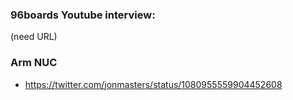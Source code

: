 ### 96boards Youtube interview: 

(need URL)

### Arm NUC 

* https://twitter.com/jonmasters/status/1080955559904452608
